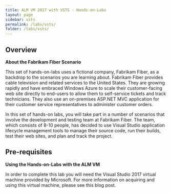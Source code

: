 ```yaml
---
title: ALM VM 2017 with VSTS - Hands-on-Labs 
layout: page
sidebar: vsts
permalink: /labs/vsts/
folder: /labs/vsts/
---
```


## Overview

**About the Fabrikam Fiber Scenario** 

This set of hands-on-labs uses a fictional company, Fabrikam Fiber, as a backdrop to the scenarios you are learning about. Fabrikam Fiber provides cable television and related services to the United States. They are growing rapidly and have embraced Windows Azure to scale their customer-facing web site directly to end-users to allow them to self-service tickets and track technicians. They also use an on-premises ASP.NET MVC application for their customer service representatives to administer customer orders.

In this set of hands-on labs, you will take part in a number of scenarios that involve the development and testing team at Fabrikam Fiber. The team, which consists of 8-10 people, has decided to use Visual Studio application lifecycle management tools to manage their source code, run their builds, test their web sites, and plan and track the project.

## Pre-requisites 

**Using the Hands-on-Labs with the ALM VM**

In order to complete this lab you will need the Visual Studio 2017 virtual machine provided by Microsoft. For more information on acquiring and using this virtual machine, please see this blog post.

